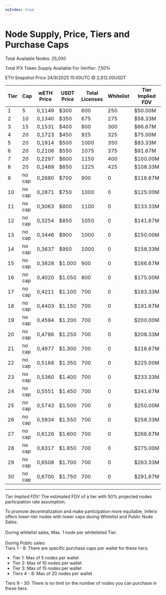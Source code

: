 ```yaml
---
noIndex: true
---
```


# Node Supply, Price, Tiers and Purchase Caps

Total Available Nodes: 25,000

Total IFX Token Supply Available For Verifier: 7,50%

ETH Snapshot Price 24/9/2025 15:00UTC @ 2,612.00USDT

<table><thead><tr><th width="68">Tier</th><th width="86">Cap</th><th>wETH Price</th><th>USDT Price</th><th>Total Licenses</th><th>Whitelist</th><th>Tier Implied FDV</th></tr></thead><tbody><tr><td>1</td><td>5</td><td>0,1149</td><td>$300</td><td>600</td><td>250</td><td>$50.00M</td></tr><tr><td>2</td><td>10</td><td>0,1340</td><td>$350</td><td>675</td><td>275</td><td>$58.33M</td></tr><tr><td>3</td><td>15</td><td>0,1531</td><td>$400</td><td>800</td><td>300</td><td>$66.67M</td></tr><tr><td>4</td><td>20</td><td>0,1723</td><td>$450</td><td>925</td><td>325</td><td>$75.00M</td></tr><tr><td>5</td><td>20</td><td>0,1914</td><td>$500</td><td>1000</td><td>350</td><td>$83.33M</td></tr><tr><td>6</td><td>20</td><td>0,2106</td><td>$550</td><td>1075</td><td>375</td><td>$91.67M</td></tr><tr><td>7</td><td>20</td><td>0,2297</td><td>$600</td><td>1150</td><td>400</td><td>$100.00M</td></tr><tr><td>8</td><td>20</td><td>0,2489</td><td>$650</td><td>1225</td><td>425</td><td>$108.33M</td></tr><tr><td>9</td><td>no cap</td><td>0,2680</td><td>$700</td><td>900</td><td>0</td><td>$116.67M</td></tr><tr><td>10</td><td>no cap</td><td>0,2871</td><td>$750</td><td>1000</td><td>0</td><td>$125.00M</td></tr><tr><td>11</td><td>no cap</td><td>0,3063</td><td>$800</td><td>1100</td><td>0</td><td>$133.33M</td></tr><tr><td>12</td><td>no cap</td><td>0,3254</td><td>$850</td><td>1050</td><td>0</td><td>$141.67M</td></tr><tr><td>13</td><td>no cap</td><td>0,3446</td><td>$900</td><td>1000</td><td>0</td><td>$150.00M</td></tr><tr><td>14</td><td>no cap</td><td>0,3637</td><td>$950</td><td>1000</td><td>0</td><td>$158.33M</td></tr><tr><td>15</td><td>no cap</td><td>0,3828</td><td>$1.000</td><td>900</td><td>0</td><td>$166.67M</td></tr><tr><td>16</td><td>no cap</td><td>0,4020</td><td>$1.050</td><td>800</td><td>0</td><td>$175.00M</td></tr><tr><td>17</td><td>no cap</td><td>0,4211</td><td>$1.100</td><td>700</td><td>0</td><td>$183.33M</td></tr><tr><td>18</td><td>no cap</td><td>0,4403</td><td>$1.150</td><td>700</td><td>0</td><td>$191.67M</td></tr><tr><td>19</td><td>no cap</td><td>0,4594</td><td>$1.200</td><td>700</td><td>0</td><td>$200.00M</td></tr><tr><td>20</td><td>no cap</td><td>0,4786</td><td>$1.250</td><td>700</td><td>0</td><td>$208.33M</td></tr><tr><td>21</td><td>no cap</td><td>0,4977</td><td>$1.300</td><td>700</td><td>0</td><td>$216.67M</td></tr><tr><td>22</td><td>no cap</td><td>0,5168</td><td>$1.350</td><td>700</td><td>0</td><td>$225.00M</td></tr><tr><td>23</td><td>no cap</td><td>0,5360</td><td>$1.400</td><td>700</td><td>0</td><td>$233.33M</td></tr><tr><td>24</td><td>no cap</td><td>0,5551</td><td>$1.450</td><td>700</td><td>0</td><td>$241.67M</td></tr><tr><td>25</td><td>no cap</td><td>0,5743</td><td>$1.500</td><td>700</td><td>0</td><td>$250.00M</td></tr><tr><td>26</td><td>no cap</td><td>0,5934</td><td>$1.550</td><td>700</td><td>0</td><td>$258.33M</td></tr><tr><td>27</td><td>no cap</td><td>0,6126</td><td>$1.600</td><td>700</td><td>0</td><td>$266.67M</td></tr><tr><td>28</td><td>no cap</td><td>0,6317</td><td>$1.650</td><td>700</td><td>0</td><td>$275.00M</td></tr><tr><td>29</td><td>no cap</td><td>0,6508</td><td>$1.700</td><td>700</td><td>0</td><td>$283.33M</td></tr><tr><td>30</td><td>no cap</td><td>0,6700</td><td>$1.750</td><td>700</td><td>0</td><td>$291.67M</td></tr></tbody></table>

***

_Tier Implied FDV:_ The estimated FDV of a tier with 50% projected nodes participation rate assumption.

To promote decentralization and make participation more equitable, Inferix offers lower-tier nodes with lower caps during  Whitelist and Public Node Sales:\
\
During whitelist sales, Max. 1 node per whitelisted Tier.\
\
During Public sales:\
Tiers 1 - 8: There are specific purchase caps per wallet for these tiers:

* Tier 1: Max of 5 nodes per wallet
* Tier 2: Max of 10 nodes per wallet
* Tier 3: Max of 15 nodes per wallet
* Tiers 4 - 8: Max of 20 nodes per wallet

Tiers 9 - 30: There is no limit on the number of nodes you can purchase in these tiers.
